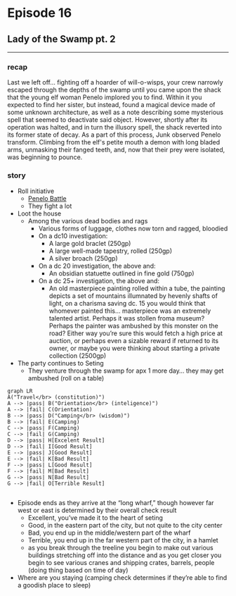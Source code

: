 # Episode 16

## Lady of the Swamp pt. 2

---

### recap

Last we left off... fighting off a hoarder of will-o-wisps, your crew narrowly escaped through the depths of the swamp until you came upon the shack that the young elf woman Penelo implored you to find. Within it you expected to find her sister, but instead, found a magical device made of some unknown architecture, as well as a note describing some mysterious spell that seemed to deactivate said object. However, shortly after its operation was halted, and in turn the illusory spell, the shack reverted into its former state of decay. As a part of this process, Junk observed Penelo transform. Climbing from the elf's petite mouth a demon with long bladed arms, unmasking their fanged teeth, and, now that their prey were isolated, was beginning to pounce. 

### story

- Roll initiative
  - [Penelo Battle](https://www.dndbeyond.com/encounters/d6f5c0cf-26e1-491c-a16e-b2762887b812)
  - They fight a lot
- Loot the house
  - Among the various dead bodies and rags
    - Various forms of luggage, clothes now torn and ragged, bloodied 
    - On a dc10 investigation:
      - A large gold braclet (250gp)
      - A large well-made tapestry, rolled (250gp)
      - A silver broach (250gp)
    - On a dc 20 investigation, the above and:
      - An obsidian statuette outlined in fine gold (750gp)
    - On a dc 25+ investigation, the above and:
      - An old masterpiece painting rolled within a tube, the painting depicts a set of mountains illumnated by hevenly shafts of light, on a charisma saving dc. 15 you would think that whomever painted this… masterpiece was an extremely talented artist. Perhaps it was stollen froma museum? Perhaps the painter was ambushed by this monster on the road? Either way you’re sure this would fetch a high price at auction, or perhaps even a sizable reward if returned to its owner, or maybe you were thinking about starting a private collection (2500gp)
- The party continues to Seting
  - They venture through the swamp for apx 1 more day… they may get ambushed (roll on a table)

```mermaid
graph LR
A("Travel</br> (constitution)")
A --> |pass| B("Orientation</br> (inteligence)")
A --> |fail| C(Orientation)
B --> |pass| D("Camping</br> (wisdom)")
B --> |fail| E(Camping)
C --> |pass| F(Camping)
C --> |fail| G(Camping) 
D --> |pass| H[Excelent Result]
D --> |fail| I[Good Result]
E --> |pass| J[Good Result]
E --> |fail| K[Bad Result]
F --> |pass| L[Good Result]
F --> |fail| M[Bad Result]
G --> |pass| N[Bad Result]
G --> |fail| O[Terrible Result]


```



- Episode ends as they arrive at the “long wharf,” though however far west or east is determined by their overall check result 
  - Excellent, you’ve made it to the heart of seting
  - Good, in the eastern part of the city, but not quite to the city center
  - Bad, you end up in the middle/western part of the wharf
  - Terrible, you end up in the far western part of the city, in a hamlet
  - as you break through the treeline you begin to make out various buildings stretching off into the distance and as you get closer you begin to see various cranes and shipping crates, barrels, people (doing thing based on time of day)
- Where are you staying (camping check determines if they’re able to find a goodish place to sleep)